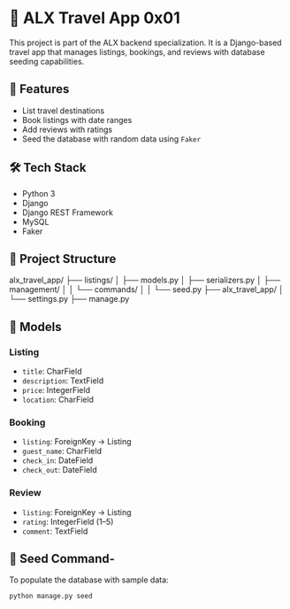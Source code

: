 # 🧳 ALX Travel App 0x01

This project is part of the ALX backend specialization. It is a Django-based travel app that manages listings, bookings, and reviews with database seeding capabilities.

## 🚀 Features

- List travel destinations
- Book listings with date ranges
- Add reviews with ratings
- Seed the database with random data using `Faker`

## 🛠️ Tech Stack

- Python 3
- Django
- Django REST Framework
- MySQL
- Faker

## 📁 Project Structure

alx_travel_app/
├── listings/
│ ├── models.py
│ ├── serializers.py
│ ├── management/
│ │ └── commands/
│ │ └── seed.py
├── alx_travel_app/
│ └── settings.py
├── manage.py

## 🧬 Models

### Listing

- `title`: CharField
- `description`: TextField
- `price`: IntegerField
- `location`: CharField

### Booking

- `listing`: ForeignKey → Listing
- `guest_name`: CharField
- `check_in`: DateField
- `check_out`: DateField

### Review

- `listing`: ForeignKey → Listing
- `rating`: IntegerField (1–5)
- `comment`: TextField

## 🧪 Seed Command-

To populate the database with sample data:

```bash
python manage.py seed

